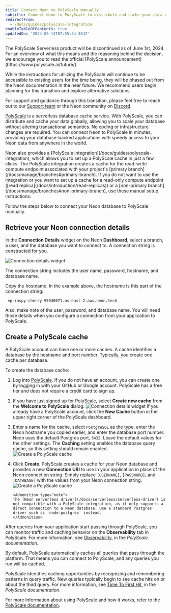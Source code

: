 ```yaml
---
title: Connect Neon to PolyScale manually
subtitle: Connect Neon to PolyScale to distribute and cache your data globally
redirectFrom:
  - /docs/guides/polyscale-integration
enableTableOfContents: true
updatedOn: '2024-06-14T07:55:54.404Z'
---
```


<Admonition type="important" title="Important Update Regarding PolyScale Support">
The PolyScale Serverless product will be discontinued as of June 1st, 2024. For an overview of what this means and the reasoning behind the decision, we encourage you to read the official [PolyScale announcement](https://www.polyscale.ai/future/).

While the instructions for utilizing the PolyScale will continue to be accessible to existing users for the time being, they will be phased out from the Neon documentation in the near future. We recommend users begin planning for this transition and explore alternative solutions.

For support and guidance through this transition, please feel free to reach out to our [Support team](https://neon.tech/docs/introduction/support) or the Neon community on [Discord](https://discord.gg/92vNTzKDGp).
</Admonition>

[PolyScale](https://docs.polyscale.ai/) is a serverless database cache service. With PolyScale, you can distribute and cache your data globally, allowing you to scale your database without altering transactional semantics. No coding or infrastructure changes are required. You can connect Neon to PolyScale in minutes, providing your database-backed applications with speedy access to your Neon data from anywhere in the world.

<Admonition type="note">
Neon also provides a [PolyScale integration](/docs/guides/polyscale-integration), which allows you to set up a PolyScale cache in just a few clicks. The PolyScale integration creates a cache for the read-write compute endpoint associated with your project's [primary branch](/docs/manage/branches#primary-branch). If you do not want to use the integration or you want to set up a cache for a read-only compute endpoint ([read replica](/docs/introduction/read-replicas)) or a [non-primary branch](/docs/manage/branches#non-primary-branch), use these manual setup instructions.
</Admonition>

Follow the steps below to connect your Neon database to PolyScale manually.

## Retrieve your Neon connection details

In the **Connection Details** widget on the Neon **Dashboard**, select a branch, a user, and the database you want to connect to. A connection string is constructed for you.

![Connection details widget](/docs/connect/connection_details.png)

The connection string includes the user name, password, hostname, and database name.

Copy the hostname. In the example above, the hostname is this part of the connection string:

```text
 ep-raspy-cherry-95040071.us-east-2.aws.neon.tech
```

Also, make note of the user, password, and database name. You will need those details when you configure a connection from your application to PolyScale.

## Create a PolyScale cache

A PolyScale account can have one or more caches. A cache identifies a database by the hostname and port number. Typically, you create one cache per database.

To create the database cache:

1.  Log into [PolyScale](https://app.polyscale.ai/signup/). If you do not have an account, you can create one by logging in with your GitHub or Google account. PolyScale has a free tier and does not require a credit card to sign up.
2.  If you have just signed up for PolyScale, select **Create new cache** from the **Welcome to PolyScale** dialog.
    ![Connection details widget](/docs/guides/welcome_to_polyscale.png)
    If you already have a PolyScale account, click the **New Cache** button in the upper right corner of the PolyScale dashboard.
3.  Enter a name for the cache, select `PostgreSQL` as the type, enter the Neon hostname you copied earlier, and enter the database port number. Neon uses the default Postgres port, `5432`. Leave the default values for the other settings. The **Caching** setting enables the database query cache, so this setting should remain enabled.
    ![Create a PolyScale cache](/docs/guides/polyscale_create_cache.png)
4.  Click **Create**. PolyScale creates a cache for your Neon database and provides a new **Connection URI** to use in your application in place of the Neon connection string. Simply replace `[USERNAME]`, `[PASSWORD]`, and `[DATABASE]` with the values from your Neon connection string.
    ![Create a PolyScale cache](/docs/guides/polyscale_success.png)

        <Admonition type="note">
        The [Neon serverless driver](/docs/serverless/serverless-driver) is not compatible with a PolyScale integration, as it only supports a direct connection to a Neon database. Use a standard Postgres driver such as `node-postgres` instead.
        </Admonition>

After queries from your application start passing through PolyScale, you can monitor traffic and caching behavior on the **Observability** tab in PolyScale. For more information, see [Observability](https://docs.polyscale.ai/database-observability/), in the _PolyScale documentation_.

By default, PolyScale automatically caches all queries that pass through the platform. That means you can connect to PolyScale, and any queries you run will be cached.

PolyScale identifies caching opportunities by recognizing and remembering patterns in query traffic. New queries typically begin to see cache hits on or about the third query. For more information, see [Time To First Hit](https://docs.polyscale.ai/how-does-it-work/#time-to-first-hit-ttfh), in the _PolyScale documentation_.

For more information about using PolyScale and how it works, refer to the [PolyScale documentation](https://docs.polyscale.ai/).

<NeedHelp/>
